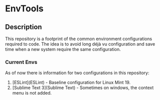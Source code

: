 # EnvTools

## Description

This repository is a footprint of the common environment configurations required to code. The idea is to avoid long déjà vu configuration and save time when a new system require the same configuration.

### Current Envs

As of now there is information for two configurations in this repository:

1. [ESLint](ESLint\) - Baseline configuration for Linux Mint 19.
2. [Sublime Text 3](Sublime&nbsp;Text\) - Sometimes on windows, the context menu is not added.